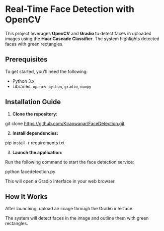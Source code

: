 # Real-Time Face Detection with OpenCV

This project leverages **OpenCV** and **Gradio** to detect faces in uploaded images using the **Haar Cascade Classifier**. The system highlights detected faces with green rectangles.

## Prerequisites

To get started, you'll need the following:

- Python 3.x
- Libraries: `opencv-python`, `gradio`, `numpy`

## Installation Guide

1. **Clone the repository:**

git clone https://github.com/Kiranwaqar/FaceDetection.git

2. **Install dependencies:**

pip install -r requirements.txt

3. **Launch the application:**

Run the following command to start the face detection service:

python facedetection.py

This will open a Gradio interface in your web browser.

## How It Works

After launching, upload an image through the Gradio interface.

The system will detect faces in the image and outline them with green rectangles.




